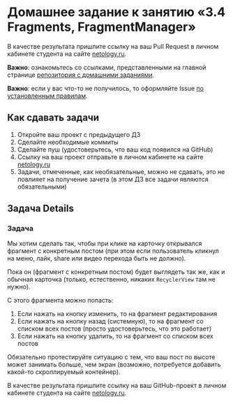 # Домашнее задание к занятию «3.4 Fragments, FragmentManager»

В качестве результата пришлите ссылку на ваш Pull Request в личном кабинете студента на сайте [netology.ru](https://netology.ru).

**Важно**: ознакомьтесь со ссылками, представленными на главной странице [репозитория с домашними заданиями](../README.md).

**Важно**: если у вас что-то не получилось, то оформляйте Issue [по установленным правилам](../report-requirements.md).

## Как сдавать задачи

1. Откройте ваш проект с предыдущего ДЗ
1. Сделайте необходимые коммиты
1. Сделайте пуш (удостоверьтесь, что ваш код появился на GitHub)
1. Ссылку на ваш проект отправьте в личном кабинете на сайте [netology.ru](https://netology.ru)
1. Задачи, отмеченные, как необязательные, можно не сдавать, это не повлияет на получение зачета (в этом ДЗ все задачи являются обязательными)

## Задача Details

### Задача

Мы хотим сделать так, чтобы при клике на карточку открывался фрагмент с конкретным постом (при этом если пользователь кликнул на меню, лайк, share или видео перехода быть не должно).

Пока он (фрагмент с конкретным постом) будет выглядеть так же, как и обычная карточка (только, естественно, никаких `RecyclerView` там не нужно).

С этого фрагмента можно попасть:
1. Если нажать на кнопку изменить, то на фрагмент редактирования
1. Если нажать на кнопку назад (системную), то на фрагмент со списком всех постов (просто удостоверьтесь, что это работает)
1. Если нажать на кнопку удалить, то на фрагмент со списком всех постов

Обязательно протестируйте ситуацию с тем, что ваш пост по высоте может занимать больше, чем экран (возможно, потребуется добавить какой-то скроллируемый контейнер). 

В качестве результата пришлите ссылку на ваш GitHub-проект в личном кабинете студента на сайте [netology.ru](https://netology.ru).

